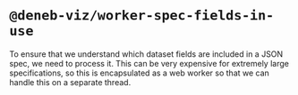 # `@deneb-viz/worker-spec-fields-in-use`

To ensure that we understand which dataset fields are included in a JSON spec, we need to process it. This can be very expensive for extremely large specifications, so this is encapsulated as a web worker so that we can handle this on a separate thread.
